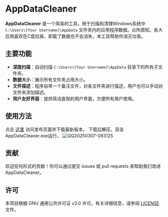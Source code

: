 # AppDataCleaner

**AppDataCleaner** 是一个简易的工具，用于扫描和清理Windows系统中 `C:\Users\[Your Username]\AppData` 文件夹内的应用程序数据。众所周知，各大应用喜欢在C盘拉屎，卸载了数据也不会消失，本工具帮助你消灭垃圾。

## 主要功能

- **深度扫描**：自动扫描 `C:\Users\[Your Username]\AppData` 目录下的所有子文件夹。
- **数据大小**：展示所有文件夹占用大小。
- **文件描述**：程序自带一个备注文件，对各文件夹进行描述，用户也可以手动对文件夹添加描述。
- **用户友好界面**：提供简洁直观的用户界面，方便所有用户使用。

## 使用方法
点击 [这里](https://github.com/Gwenep/AppDataCleaner/releases) 访问发布页面并下载最新版本。
下载后解压，双击AppDataCleaner.exe运行。
![QQ20250307-093125](https://github.com/user-attachments/assets/21c600a4-fd4e-4587-ab1c-f51e59b40bd1)



## 贡献
欢迎任何形式的贡献！你可以通过提交 issues 或 pull requests 来帮助我们改进 AppDataCleaner。

## 许可
本项目根据 GNU 通用公共许可证 v3.0 许可。有关详细信息，请参阅 [LICENSE](./LICENSE) 文件。
